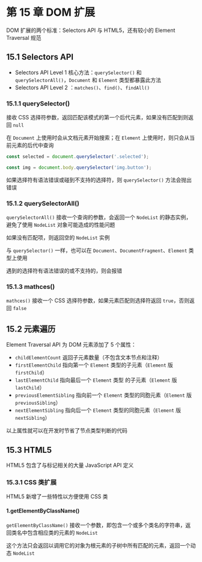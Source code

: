 # 第 15 章 DOM 扩展

DOM 扩展的两个标准：Selectors API 与 HTML5，还有较小的 Element Traversal 规范

## 15.1 Selectors API

- Selectors API Level 1 核心方法：`querySelector()` 和 `querySelectorAll()`，`Document` 和 `Element` 类型都暴露此方法
- Selectors API Level 2 ：`matches()`、`find()`、`findAll()`

### 15.1.1 querySelector()

接收 CSS 选择符参数，返回匹配该模式的第一个后代元素，如果没有匹配到则返回 `null`

在 `Document` 上使用时会从文档元素开始搜索；在 `Element` 上使用时，则只会从当前元素的后代中查询

```js
const selected = document.querySelector('.selected');

const img = document.body.querySelector('img.button');
```

如果选择符有语法错误或碰到不支持的选择符，则 `querySelector()` 方法会抛出错误

### 15.1.2 querySelectorAll()

`querySelectorAll()` 接收一个查询的参数，会返回一个 `NodeList` 的静态实例，避免了使用 `NodeList` 对象可能造成的性能问题

如果没有匹配项，则返回空的 `NodeList` 实例

与 `querySelector()` 一样，也可以在 `Document`、`DocumentFragment`、`Element` 类型上使用

遇到的选择符有语法错误的或不支持的，则会报错

### 15.1.3 mathces()

`mathces()` 接收一个 CSS 选择符参数，如果元素匹配则选择符返回 `true`，否则返回 `false`

## 15.2 元素遍历

Element Traversal API 为 DOM 元素添加了 5 个属性：

- `childElementCount` 返回子元素数量（不包含文本节点和注释）
- `firstElementChild` 指向第一个 `Element` 类型的子元素（`Element` 版 `firstChild`）
- `lastElementChild` 指向最后一个 `Element` 类型 的子元素（`Element` 版 `lastChild`）
- `previousElementSibling` 指向前一个 `Element` 类型的同胞元素（`Element` 版 `previousSibling`）
- `nextElementSibling` 指向后一个 `Element` 类型的同胞元素（`Element` 版 `nextSibling`）

以上属性就可以在开发时节省了节点类型判断的代码

## 15.3 HTML5

HTML5 包含了与标记相关的大量 JavaScript API 定义

### 15.3.1 CSS 类扩展

HTML5 新增了一些特性以方便使用 CSS 类

#### 1.getElementByClassName()

`getElementByClassName()` 接收一个参数，即包含一个或多个类名的字符串，返回类名中包含相应类的元素的 `NodeList`

这个方法只会返回以调用它的对象为根元素的子树中所有匹配的元素，返回一个动态 `NodeList`